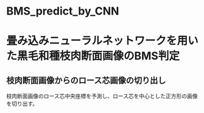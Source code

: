 # BMS_predict_by_CNN
# 畳み込みニューラルネットワークを用いた黒毛和種枝肉断面画像のBMS判定

## 枝肉断面画像からのロース芯画像の切り出し

枝肉断面画像のロース芯中央座標を予測し、ロース芯を中心とした正方形の画像を切り出す。


